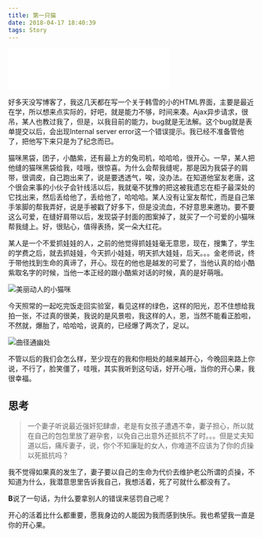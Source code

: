 ```yaml
---
title: 第一只猫
date: 2018-04-17 18:40:39
tags: Story
---
```

<iframe frameborder="no" border="0" marginwidth="0" marginheight="0" width=330 height=86 src="//music.163.com/outchain/player?type=2&id=429450375&auto=0&height=66"></iframe>

好多天没写博客了，我这几天都在写一个关于韩雪的小的HTML界面，主要是最近在学，所以想来点实际的，好吧，就是能力不够，时间来凑。Ajax异步请求，很吊，某人也教过我了，但是，以我目前的能力，bug就是无法解。这个bug就是表单提交以后，会出现Internal server error这一个错误提示。我已经不准备管他了，把他写下来只是为了纪念而已。

猫咪黑袋，团子，小酷紫，还有最上方的兔司机，哈哈哈，很开心。一早，某人把他缝的猫咪黑袋给我，哇哦，很惊喜。为什么会帮我缝呢，那是因为我袋子的肩带，很调皮，自己跑出来了，说是要透透气，唉，没办法。在知道他室友老唐，这个很会来事的小伙子会针线活以后，我就毫不犹豫的把这被我遗忘在柜子最深处的它找出来，然后丢给他了，丢给他了，哈哈哈。某人没有让室友帮忙，而是自己笨手笨脚的帮我弄好，说是手被戳了好多下，但是没流血，不好意思来邀功。要不要这么可爱，在缝好肩带以后，发现袋子封面的图案掉了，就买了一个可爱的小猫咪帮我缝上。好，很贴心，值得表扬，奖一朵大红花。

某人是一个不爱抓娃娃的人，之前的他觉得抓娃娃毫无意思，现在，搜集了，学生的学费之后，就去抓娃娃，今天抓小娃娃，明天抓大娃娃，后天。。。金老师说，终于带他找到生命的真谛了，开心。现在的他也是越发的可爱了，当他认真的给小酷紫取名字的时候，当他一本正经的跟小酷紫对话的时候，真的是好萌哦。

![美丽动人的小猫咪](http://pic.yuti.site/pic-cat.jpg)

今天照常的一起吃完饭走回实验室，看见这样的绿色，这样的阳光，忍不住想给我拍一张，不过真的很美，我说的是风景啦，我这样的人，恩，当然不能看正脸啦，不然就，爆胎了，哈哈哈，说真的，已经爆了两次了，足以。

![曲径通幽处](http://pic.yuti.site/pic-back.jpg)

不管以后的我们会怎么样，至少现在的我和你相处的越来越开心，今晚回来路上你说，不行了，脸笑僵了，哇哦，其实我听到这句话，好开心哦，当你的开心果，我很幸福。

## 思考
> 一个妻子听说最近强奸犯肆虐，老是有女孩子遭遇不幸，妻子担心，所以就在自己的包包里放了避孕套，以免自己出意外还抵抗不了时。。。但是丈夫知道以后，痛斥妻子，说，你个不知廉耻的女人，你难道不应该为了你的贞操以死抵抗吗？

我不觉得如果真的发生了，妻子要以自己的生命为代价去维护老公所谓的贞操，不知道为什么，我潜意思里告诉我自己，我想活着，死了可就什么都没有了。

**B**说了一句话，为什么要拿别人的错误来惩罚自己呢？

开心的活着比什么都重要，愿我身边的人能因为我而感到快乐。我也希望我一直是你的开心果。